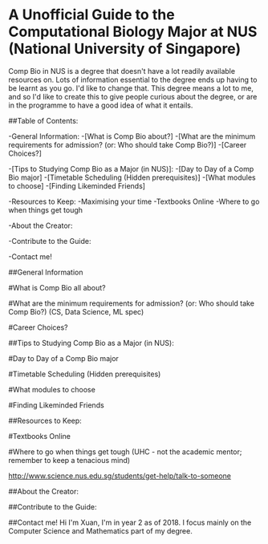 # A Unofficial Guide to the Computational Biology Major at NUS (National University of Singapore)

Comp Bio in NUS is a degree that doesn't have a lot readily available resources on. Lots of information essential to the degree ends up having to be learnt as you go. I'd like to change that. This degree means a lot to me, and so I'd like to create this to give people curious about the degree, or are in the programme to have a good idea of what it entails. 

##Table of Contents:

-General Information:
 -[What is Comp Bio about?]
 -[What are the minimum requirements for admission? (or: Who should take Comp Bio?)] 
 -[Career Choices?] 

-[Tips to Studying Comp Bio as a Major (in NUS)]:
 -[Day to Day of a Comp Bio major]
 -[Timetable Scheduling (Hidden prerequisites)]
 -[What modules to choose]
 -[Finding Likeminded Friends] 

-Resources to Keep:
 -Maximising your time
 -Textbooks Online
 -Where to go when things get tough 

-About the Creator:

-Contribute to the Guide:

-Contact me! 

##General Information 

#What is Comp Bio all about?

#What are the minimum requirements for admission? (or: Who should take Comp Bio?)
(CS, Data Science, ML spec)

#Career Choices?

##Tips to Studying Comp Bio as a Major (in NUS):

#Day to Day of a Comp Bio major

#Timetable Scheduling (Hidden prerequisites)

#What modules to choose

#Finding Likeminded Friends 

##Resources to Keep:

#Textbooks Online

#Where to go when things get tough
(UHC - not the academic mentor; remember to keep a tenacious mind)

http://www.science.nus.edu.sg/students/get-help/talk-to-someone

##About the Creator:


##Contribute to the Guide:

##Contact me! 
Hi I'm Xuan, I'm in year 2 as of 2018. I focus mainly on the Computer Science and Mathematics part of my degree. 